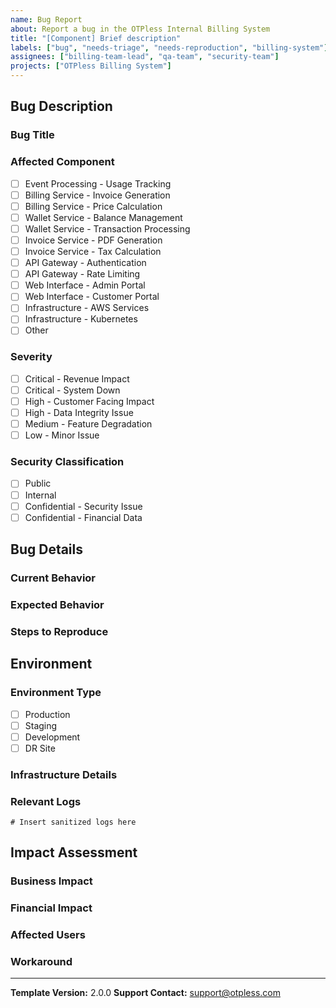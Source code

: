 ```yaml
---
name: Bug Report
about: Report a bug in the OTPless Internal Billing System
title: "[Component] Brief description"
labels: ["bug", "needs-triage", "needs-reproduction", "billing-system"]
assignees: ["billing-team-lead", "qa-team", "security-team"]
projects: ["OTPless Billing System"]
---
```


<!-- 
SECURITY NOTICE: Do not include any sensitive information such as:
- API keys or tokens
- Customer PII (Personally Identifiable Information)
- Account credentials
- Financial account details
For security-related bugs, please contact security@otpless.com directly
-->

## Bug Description

### Bug Title
<!-- Follow format: [Component] Brief description -->

### Affected Component
<!-- Select the most specific component -->
- [ ] Event Processing - Usage Tracking
- [ ] Billing Service - Invoice Generation
- [ ] Billing Service - Price Calculation
- [ ] Wallet Service - Balance Management
- [ ] Wallet Service - Transaction Processing
- [ ] Invoice Service - PDF Generation
- [ ] Invoice Service - Tax Calculation
- [ ] API Gateway - Authentication
- [ ] API Gateway - Rate Limiting
- [ ] Web Interface - Admin Portal
- [ ] Web Interface - Customer Portal
- [ ] Infrastructure - AWS Services
- [ ] Infrastructure - Kubernetes
- [ ] Other

### Severity
<!-- Select one based on impact -->
- [ ] Critical - Revenue Impact
- [ ] Critical - System Down
- [ ] High - Customer Facing Impact
- [ ] High - Data Integrity Issue
- [ ] Medium - Feature Degradation
- [ ] Low - Minor Issue

### Security Classification
<!-- Select appropriate classification -->
- [ ] Public
- [ ] Internal
- [ ] Confidential - Security Issue
- [ ] Confidential - Financial Data

## Bug Details

### Current Behavior
<!-- 
Provide a detailed description of the bug
Focus on specific impact on billing or financial operations
Include error messages (sanitized of sensitive data)
-->

### Expected Behavior
<!-- 
Describe what should happen instead
Reference specific business rules or requirements if applicable
-->

### Steps to Reproduce
<!-- 
1. Detailed step-by-step guide to reproduce the issue
2. Include test data (sanitized of sensitive information)
3. Specify any prerequisites or configuration needed
-->

## Environment

### Environment Type
<!-- Select the affected environment -->
- [ ] Production
- [ ] Staging
- [ ] Development
- [ ] DR Site

### Infrastructure Details
<!-- 
Provide relevant details about:
- AWS Region
- Kubernetes Cluster
- Service Versions
- Component Versions
-->

### Relevant Logs
<!-- 
Include sanitized logs, error messages, or stack traces
DO NOT include sensitive data
Use code blocks for formatting
-->
```log
# Insert sanitized logs here
```

## Impact Assessment

### Business Impact
<!-- 
Describe impact on:
- Business operations
- Customer experience
- Service availability
-->

### Financial Impact
<!-- 
Detail any financial implications:
- Revenue impact
- Billing discrepancies
- Transaction issues
DO NOT include specific customer financial data
-->

### Affected Users
<!-- 
Quantify the impact:
- Number of affected customers
- Number of transactions
- Aggregate revenue impact (no specific customer details)
-->

### Workaround
<!-- 
If available, describe:
- Temporary solutions
- Manual interventions
- Customer communication needed
-->

---

**Template Version:** 2.0.0
**Support Contact:** support@otpless.com

<!-- 
For urgent issues:
- Critical severity: Contact on-call team
- Security issues: Contact security@otpless.com
- Revenue impact: Escalate to billing-team-lead
-->
